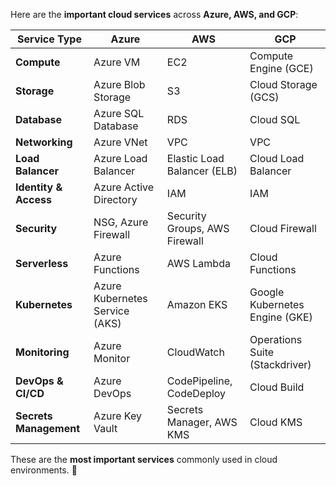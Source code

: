Here are the **important cloud services** across **Azure, AWS, and GCP**:  

| **Service Type**         | **Azure**                 | **AWS**                     | **GCP**                        |
|--------------------------|--------------------------|-----------------------------|--------------------------------|
| **Compute**             | Azure VM                 | EC2                         | Compute Engine (GCE)          |
| **Storage**             | Azure Blob Storage       | S3                          | Cloud Storage (GCS)           |
| **Database**            | Azure SQL Database       | RDS                         | Cloud SQL                     |
| **Networking**          | Azure VNet               | VPC                         | VPC                           |
| **Load Balancer**       | Azure Load Balancer      | Elastic Load Balancer (ELB) | Cloud Load Balancer           |
| **Identity & Access**   | Azure Active Directory   | IAM                         | IAM                           |
| **Security**           | NSG, Azure Firewall      | Security Groups, AWS Firewall | Cloud Firewall                |
| **Serverless**         | Azure Functions          | AWS Lambda                  | Cloud Functions               |
| **Kubernetes**         | Azure Kubernetes Service (AKS) | Amazon EKS                  | Google Kubernetes Engine (GKE) |
| **Monitoring**         | Azure Monitor            | CloudWatch                  | Operations Suite (Stackdriver) |
| **DevOps & CI/CD**     | Azure DevOps             | CodePipeline, CodeDeploy    | Cloud Build                   |
| **Secrets Management** | Azure Key Vault          | Secrets Manager, AWS KMS    | Cloud KMS                     |

These are the **most important services** commonly used in cloud environments. 🚀
